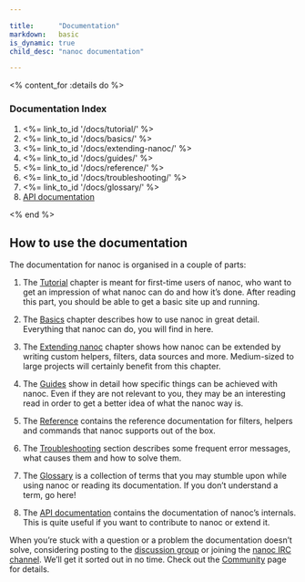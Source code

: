 ```yaml
---

title:      "Documentation"
markdown:   basic
is_dynamic: true
child_desc: "nanoc documentation"

---
```


<% content_for :details do %>
    <h3>Documentation Index</h3>
    <ol>
	<li><%= link_to_id '/docs/tutorial/' %></li>
	<li><%= link_to_id '/docs/basics/' %></li>
	<li><%= link_to_id '/docs/extending-nanoc/' %></li>
	<li><%= link_to_id '/docs/guides/' %></li>
	<li><%= link_to_id '/docs/reference/' %></li>
	<li><%= link_to_id '/docs/troubleshooting/' %></li>
	<li><%= link_to_id '/docs/glossary/' %></li>
	<li><a href="<%= api_doc_root %>">API documentation</a></li>
    </ol>
<% end %>

How to use the documentation
----------------------------

The documentation for nanoc is organised in a couple of parts:

1. The [Tutorial](/docs/tutorial/) chapter is meant for first-time users of nanoc, who want to get an impression of what nanoc can do and how it’s done. After reading this part, you should be able to get a basic site up and running.

2. The [Basics](/docs/basics/) chapter describes how to use nanoc in great detail. Everything that nanoc can do, you will find in here.

3. The [Extending nanoc](/docs/extending-nanoc/) chapter shows how nanoc can be extended by writing custom helpers, filters, data sources and more. Medium-sized to large projects will certainly benefit from this chapter.

4. The [Guides](/docs/guides/) show in detail how specific things can be achieved with nanoc. Even if they are not relevant to you, they may be an interesting read in order to get a better idea of what the nanoc way is.

5. The [Reference](/docs/reference/) contains the reference documentation for filters, helpers and commands that nanoc supports out of the box.

6. The [Troubleshooting](/docs/troubleshooting/) section describes some frequent error messages, what causes them and how to solve them.

7. The [Glossary](/docs/glossary/) is a collection of terms that you may stumble upon while using nanoc or reading its documentation. If you don’t understand a term, go here!

8. The [API documentation](<%= api_doc_root %>) contains the documentation of nanoc’s internals. This is quite useful if you want to contribute to nanoc or extend it.

When you’re stuck with a question or a problem the documentation doesn’t solve, considering posting to the <a href="#">discussion group</a> or joining the <a href="irc://irc.freenode.net/#nanoc">nanoc IRC channel</a>. We’ll get it sorted out in no time. Check out the [Community](/community/) page for details.
